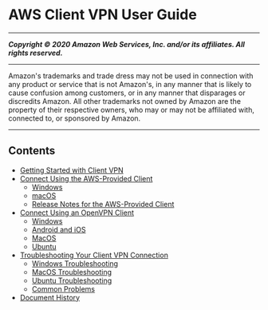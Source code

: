 # AWS Client VPN User Guide

-----
*****Copyright &copy; 2020 Amazon Web Services, Inc. and/or its affiliates. All rights reserved.*****

-----
Amazon's trademarks and trade dress may not be used in 
     connection with any product or service that is not Amazon's, 
     in any manner that is likely to cause confusion among customers, 
     or in any manner that disparages or discredits Amazon. All other 
     trademarks not owned by Amazon are the property of their respective
     owners, who may or may not be affiliated with, connected to, or 
     sponsored by Amazon.

-----
## Contents
+ [Getting Started with Client VPN](user-getting-started.md)
+ [Connect Using the AWS-Provided Client](connect-aws-client-vpn-connect.md)
   + [Windows](client-vpn-connect-windows.md)
   + [macOS](client-vpn-connect-macos.md)
   + [Release Notes for the AWS-Provided Client](release-notes.md)
+ [Connect Using an OpenVPN Client](connect.md)
   + [Windows](windows.md)
   + [Android and iOS](android.md)
   + [MacOS](macos.md)
   + [Ubuntu](ubuntu.md)
+ [Troubleshooting Your Client VPN Connection](troubleshooting.md)
   + [Windows Troubleshooting](windows-troubleshooting.md)
   + [MacOS Troubleshooting](macos-troubleshooting.md)
   + [Ubuntu Troubleshooting](ubuntu-troubleshooting.md)
   + [Common Problems](common-troubleshooting.md)
+ [Document History](WhatsNew.md)